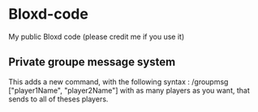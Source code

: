 # Bloxd-code
My public Bloxd code (please credit me if you use it)


## Private groupe message system
This adds a new command, with the following syntax : /groupmsg ["player1Name", "player2Name"] <message> with as many players as you want, that sends <message> to all of theses players.
